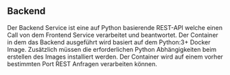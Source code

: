 ## Backend
Der Backend Service ist eine auf Python basierende REST-API welche einen Call von dem Frontend Service verarbeitet und beantwortet.
Der Container in dem das Backend ausgeführt wird basiert auf dem Python:3+ Docker Image. Zusätzlich müssen die erforderlichen Python Abhängigkeiten beim erstellen des Images installiert werden. Der Container wird auf einem vorher bestimmten Port REST Anfragen verarbeiten können.
